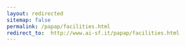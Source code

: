 ```yaml
---
layout: redirected
sitemap: false
permalink: /papap/facilities.html
redirect_to:  http://www.ai-sf.it/papap/facilities.html
---
```


